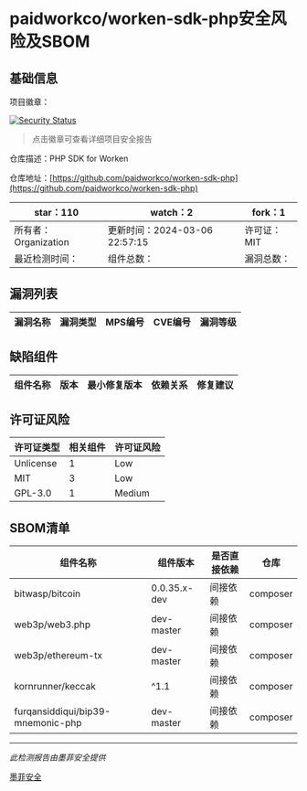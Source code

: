 # paidworkco/worken-sdk-php安全风险及SBOM

## 基础信息

项目徽章：

[![Security Status](https://www.murphysec.com/platform3/v31/badge/1766182373141520384.svg)](https://www.murphysec.com/console/report/1766182201137307648/1766182373141520384)

> 点击徽章可查看详细项目安全报告

仓库描述：PHP SDK for Worken

仓库地址：[https://github.com/paidworkco/worken-sdk-php](https://github.com/paidworkco/worken-sdk-php)

| star：110 | watch：2 | fork：1 |
| ----------- | -------------- | ------------ |
| 所有者：Organization | 更新时间：2024-03-06 22:57:15 | 许可证：MIT |
| 最近检测时间： | 组件总数： | 漏洞总数： |




## 漏洞列表

| 漏洞名称 | 漏洞类型 | MPS编号 | CVE编号 | 漏洞等级 |
| ------- | ------ | ------- | ------ | ----- |





## 缺陷组件

| 组件名称 | 版本 | 最小修复版本 | 依赖关系 | 修复建议 |
| -------- | ---- | ------------ | -------- | -------- |





## 许可证风险

| 许可证类型 | 相关组件 | 许可证风险 |
| ---------- | -------- | ---------- |
|Unlicense|1|Low|
|MIT|3|Low|
|GPL-3.0|1|Medium|




## SBOM清单

| 组件名称 | 组件版本 | 是否直接依赖 | 仓库 |
| -------- | -------- | ------------ | ---- |
|bitwasp/bitcoin|0.0.35.x-dev|间接依赖|composer|
|web3p/web3.php|dev-master|间接依赖|composer|
|web3p/ethereum-tx|dev-master|间接依赖|composer|
|kornrunner/keccak|^1.1|间接依赖|composer|
|furqansiddiqui/bip39-mnemonic-php|dev-master|间接依赖|composer|


------

*此检测报告由墨菲安全提供*

[墨菲安全](www.murphysec.com)